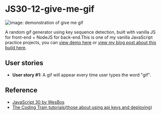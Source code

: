 # JS30-12-give-me-gif

![image: demonstration of give me gif](https://github.com/ming-yong/JS30-12-give-me-gif/blob/master/giveMeGif.gif)

A random gif generator using key sequence detection, built with vanilla JS for front-end + NodeJS for back-end.This is one of my vanilla JavaScript practice projects, you can [view demo here](https://give-me-gif.herokuapp.com/) or [view my blog post about this build here]().

## User stories

- **User story #1:** A gif will appear every time user types the word "gif".

## Reference

- [JavaScript 30 by WesBos](https://github.com/wesbos/JavaScript30)
- [The Coding Train tutorials(those about using api keys and deploying)](https://www.youtube.com/watch?v=Rz886HkV1j4)

